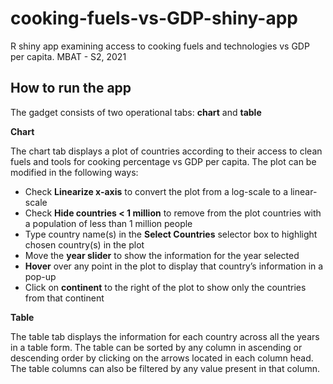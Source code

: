 # cooking-fuels-vs-GDP-shiny-app
R shiny app examining access to cooking fuels and technologies vs GDP per capita. MBAT - S2, 2021

## How to run the app

The gadget consists of two operational tabs: **chart** and **table**

**Chart**

The chart tab displays a plot of countries according to their access to
clean fuels and tools for cooking percentage vs GDP per capita. The plot
can be modified in the following ways:

-   Check **Linearize x-axis** to convert the plot from a log-scale to a
    linear-scale
-   Check **Hide countries &lt; 1 million** to remove from the plot
    countries with a population of less than 1 million people
-   Type country name(s) in the **Select Countries** selector box to
    highlight chosen country(s) in the plot
-   Move the **year slider** to show the information for the year
    selected
-   **Hover** over any point in the plot to display that country’s
    information in a pop-up
-   Click on **continent** to the right of the plot to show only the
    countries from that continent

**Table**

The table tab displays the information for each country across all the
years in a table form. The table can be sorted by any column in
ascending or descending order by clicking on the arrows located in each
column head. The table columns can also be filtered by any value present
in that column.
